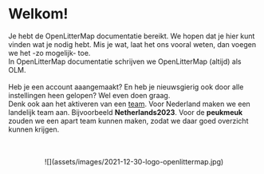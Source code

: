 # Welkom!

Je hebt de OpenLitterMap documentatie bereikt.
We hopen dat je hier kunt vinden wat je nodig hebt.
Mis je wat, laat het ons vooral weten, dan voegen we het -zo mogelijk- toe.
<br />
In OpenLitterMap documentatie schrijven we OpenLitterMap (altijd) als OLM.<br />
<br />
Heb je een account aaangemaakt? En heb je nieuwsgierig ook door alle instellingen heen gelopen? Wel even doen graag.<br />
Denk ook aan het aktiveren van een [team](https://openlittermap.com/teams). Voor Nederland maken we een landelijk team aan. Bijvoorbeeld **Netherlands2023**.
Voor de **peukmeuk** zouden we een apart team kunnen maken, zodat we daar goed overzicht kunnen krijgen.<br />
<br />
<br />
<center>
![](assets/images/2021-12-30-logo-openlittermap.jpg)
</center>